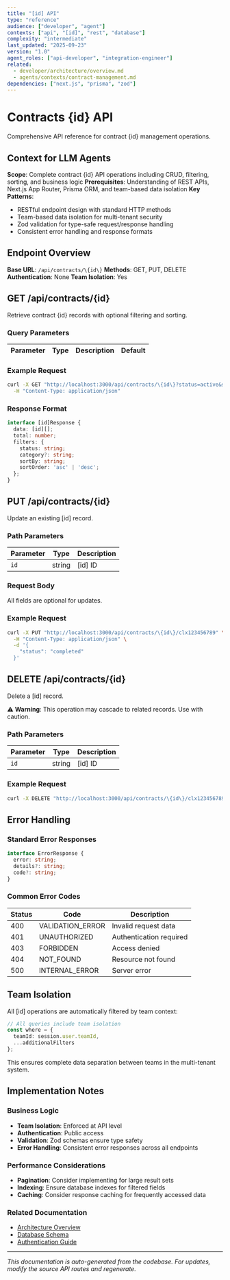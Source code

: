 ```yaml
---
title: "[id] API"
type: "reference"
audience: ["developer", "agent"]
contexts: ["api", "[id]", "rest", "database"]
complexity: "intermediate"
last_updated: "2025-09-23"
version: "1.0"
agent_roles: ["api-developer", "integration-engineer"]
related:
  - developer/architecture/overview.md
  - agents/contexts/contract-management.md
dependencies: ["next.js", "prisma", "zod"]
---
```


# Contracts \{id\} API

Comprehensive API reference for contract \{id\} management operations.

## Context for LLM Agents

**Scope**: Complete contract \{id\} API operations including CRUD, filtering, sorting, and business logic
**Prerequisites**: Understanding of REST APIs, Next.js App Router, Prisma ORM, and team-based data isolation
**Key Patterns**:
- RESTful endpoint design with standard HTTP methods
- Team-based data isolation for multi-tenant security
- Zod validation for type-safe request/response handling
- Consistent error handling and response formats


## Endpoint Overview

**Base URL**: `/api/contracts/\{id\}`
**Methods**: GET, PUT, DELETE
**Authentication**: None
**Team Isolation**: Yes


## GET /api/contracts/\{id\}

Retrieve contract \{id\} records with optional filtering and sorting.

### Query Parameters

| Parameter | Type | Description | Default |
|-----------|------|-------------|---------|


### Example Request

```bash
curl -X GET "http://localhost:3000/api/contracts/\{id\}?status=active&sortBy=createdAt&sortOrder=desc" \
  -H "Content-Type: application/json"
```

### Response Format

```typescript
interface [id]Response {
  data: [id][];
  total: number;
  filters: {
    status: string;
    category?: string;
    sortBy: string;
    sortOrder: 'asc' | 'desc';
  };
}
```





## PUT /api/contracts/\{id\}

Update an existing [id] record.

### Path Parameters

| Parameter | Type | Description |
|-----------|------|-------------|
| `id` | string | [id] ID |

### Request Body

All fields are optional for updates.

### Example Request

```bash
curl -X PUT "http://localhost:3000/api/contracts/\{id\}/clx123456789" \
  -H "Content-Type: application/json" \
  -d '{
    "status": "completed"
  }'
```



## DELETE /api/contracts/\{id\}

Delete a [id] record.

⚠️ **Warning**: This operation may cascade to related records. Use with caution.

### Path Parameters

| Parameter | Type | Description |
|-----------|------|-------------|
| `id` | string | [id] ID |

### Example Request

```bash
curl -X DELETE "http://localhost:3000/api/contracts/\{id\}/clx123456789"
```


## Error Handling

### Standard Error Responses

```typescript
interface ErrorResponse {
  error: string;
  details?: string;
  code?: string;
}
```

### Common Error Codes

| Status | Code | Description |
|--------|------|-------------|
| 400 | VALIDATION_ERROR | Invalid request data |
| 401 | UNAUTHORIZED | Authentication required |
| 403 | FORBIDDEN | Access denied |
| 404 | NOT_FOUND | Resource not found |
| 500 | INTERNAL_ERROR | Server error |


## Team Isolation

All [id] operations are automatically filtered by team context:

```typescript
// All queries include team isolation
const where = {
  teamId: session.user.teamId,
  ...additionalFilters
};
```

This ensures complete data separation between teams in the multi-tenant system.


## Implementation Notes

### Business Logic
- **Team Isolation**: Enforced at API level
- **Authentication**: Public access
- **Validation**: Zod schemas ensure type safety
- **Error Handling**: Consistent error responses across all endpoints

### Performance Considerations
- **Pagination**: Consider implementing for large result sets
- **Indexing**: Ensure database indexes for filtered fields
- **Caching**: Consider response caching for frequently accessed data

### Related Documentation
- [Architecture Overview](../../developer/architecture/overview.md)
- [Database Schema](../../developer/architecture/database.md)
- [Authentication Guide](../../developer/authentication.md)

---

*This documentation is auto-generated from the codebase. For updates, modify the source API routes and regenerate.*